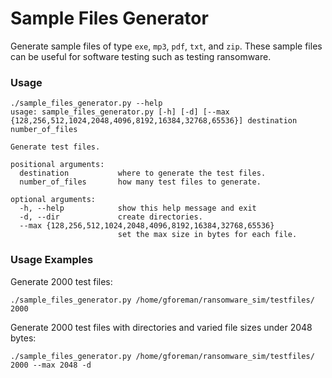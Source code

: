 # Sample Files Generator

Generate sample files of type `exe`, `mp3`, `pdf`, `txt`, and `zip`. These sample files can be useful for software testing such as testing ransomware.

### Usage

```
./sample_files_generator.py --help
usage: sample_files_generator.py [-h] [-d] [--max {128,256,512,1024,2048,4096,8192,16384,32768,65536}] destination number_of_files

Generate test files.

positional arguments:
  destination           where to generate the test files.
  number_of_files       how many test files to generate.

optional arguments:
  -h, --help            show this help message and exit
  -d, --dir             create directories.
  --max {128,256,512,1024,2048,4096,8192,16384,32768,65536}
                        set the max size in bytes for each file.
```

### Usage Examples

Generate 2000 test files:

```
./sample_files_generator.py /home/gforeman/ransomware_sim/testfiles/ 2000
```

Generate 2000 test files with directories and varied file sizes under 2048 bytes:

```
./sample_files_generator.py /home/gforeman/ransomware_sim/testfiles/ 2000 --max 2048 -d
```
